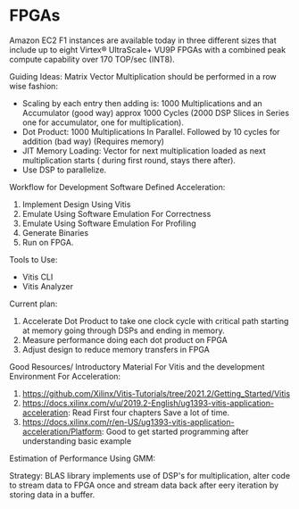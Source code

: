 # FPGAs
Amazon EC2 F1 instances are available today in three different sizes that include up to eight Virtex® UltraScale+ VU9P FPGAs with a combined peak compute capability over 170 TOP/sec (INT8). 

Guiding Ideas:
Matrix Vector Multiplication should be performed in a row wise fashion:
  - Scaling by each entry then adding is: 1000 Multiplications and an Accumulator (good way) approx 1000 Cycles (2000 DSP Slices in Series one for accumulator, one for multiplication). 
  - Dot Product: 1000 Multiplications In Parallel. Followed by 10 cycles for addition (bad way) (Requires memory)
  - JIT Memory Loading: Vector for next multiplication loaded as next multiplication starts ( during first round, stays there after).
  - Use DSP to parallelize.

Workflow for Development Software Defined Acceleration:
  1. Implement Design Using Vitis
  2. Emulate Using Software Emulation For Correctness
  3. Emulate Using Software Emulation For Profiling
  4. Generate Binaries
  5. Run on FPGA.

Tools to Use:
  - Vitis CLI
  - Vitis Analyzer

Current plan:
  1. Accelerate Dot Product to take one clock cycle with critical path starting at memory going through DSPs and ending in memory.
  2. Measure performance doing each dot product on FPGA
  3. Adjust design to reduce memory transfers in FPGA

Good Resources/ Introductory Material For Vitis and the development Environment For Acceleration:
  1. https://github.com/Xilinx/Vitis-Tutorials/tree/2021.2/Getting_Started/Vitis
  2. https://docs.xilinx.com/v/u/2019.2-English/ug1393-vitis-application-acceleration: Read First four chapters Save a lot of time.
  3. https://docs.xilinx.com/r/en-US/ug1393-vitis-application-acceleration/Platform: Good to get started programming after understanding basic example

Estimation of Performance Using GMM:


Strategy:
BLAS library implements use of DSP's for multiplication, alter code to stream data to FPGA once and stream data back after eery iteration by storing data in a buffer.

